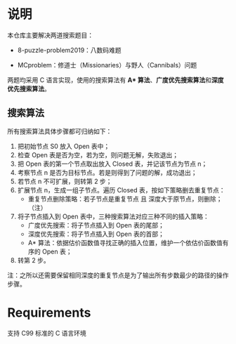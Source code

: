 # 说明

本仓库主要解决两道搜索题目：

* 8-puzzle-problem2019：八数码难题

* MCproblem：修道士（Missionaries）与野人（Cannibals）问题

两题均采用 C 语言实现，使用的搜索算法有 **A\* 算法**、**广度优先搜索算法**和**深度优先搜索算法**。

## 搜索算法

所有搜索算法具体步骤都可归纳如下：

1. 把初始节点 S0 放入 Open 表中；
2. 检查 Open 表是否为空，若为空，则问题无解，失败退出；
3. 把 Open 表的第一个节点取出放入 Closed 表，并记该节点为节点 n；
4. 考察节点 n 是否为目标节点。若是则得到了问题的解，成功退出；
5. 若节点 n 不可扩展，则转第 2 步；
6. 扩展节点 n，生成一组子节点。遍历 Closed 表，按如下策略删去重复节点：
    * 重复节点删除策略：若子节点是重复节点 且 深度大于原节点，则删除；（注）
7. 将子节点插入到 Open 表中，三种搜索算法对应三种不同的插入策略：
	* 广度优先搜索：将子节点插入到 Open 表的尾部；
	* 深度优先搜索：将子节点插入到 Open 表的首部；
	* A* 算法：依据估价函数值寻找正确的插入位置，维护一个依估价函数值有序的 Open 表；
8. 转第 2 步。

注：之所以还需要保留相同深度的重复节点是为了输出所有步数最少的路径的操作步骤。

# Requirements

支持 C99 标准的 C 语言环境
